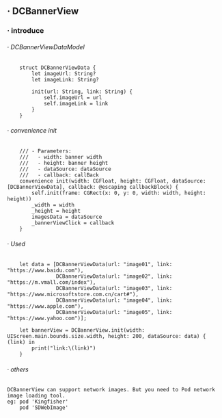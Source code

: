 ## · DCBannerView
### · introduce

###### · DCBannerViewDataModel
```
    struct DCBannerViewData {
        let imageUrl: String?
        let imageLink: String?
    
        init(url: String, link: String) {
            self.imageUrl = url
            self.imageLink = link
        }
    }
```

###### · convenience init
``` 
    /// - Parameters:
    ///   - width: banner width
    ///   - height: banner height
    ///   - dataSource: dataSource
    ///   - callback: callBack
    convenience init(width: CGFloat, height: CGFloat, dataSource: [DCBannerViewData], callback: @escaping callbackBlock) {
        self.init(frame: CGRect(x: 0, y: 0, width: width, height: height))
        _width = width
        _height = height
        imagesData = dataSource
        _bannerViewClick = callback
    }
```

###### · Used
``` 
    let data = [DCBannerViewData(url: "image01", link: "https://www.baidu.com"),
                DCBannerViewData(url: "image02", link: "https://m.vmall.com/index"),
                DCBannerViewData(url: "image03", link: "https://www.microsoftstore.com.cn/cart#"),
                DCBannerViewData(url: "image04", link: "https://www.apple.com"),
                DCBannerViewData(url: "image05", link: "https://www.yahoo.com")];
                    
    let bannerView = DCBannerView.init(width: UIScreen.main.bounds.size.width, height: 200, dataSource: data) { (link) in
        print("link:\(link)")
    }
```

###### · others
    DCBannerView can support network images. But you need to Pod network image loading tool. 
    eg: pod 'Kingfisher'
        pod 'SDWebImage'
